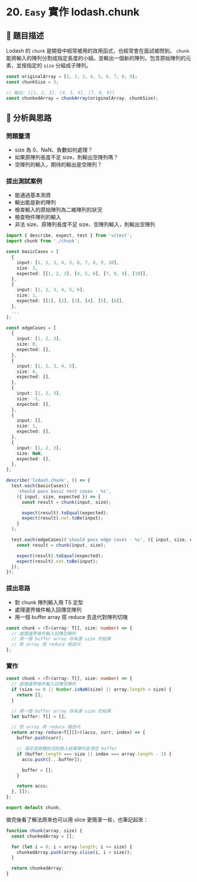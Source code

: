 # 20. `Easy` 實作 lodash.chunk

## 🔸 題目描述

Lodash 的 `chunk` 是開發中經常被用的效用函式，也經常會在面試被問到。 `chunk` 能將輸入的陣列分割成指定長度的小組。並輸出一個新的陣列，包含原始陣列的元素，並按指定的 `size` 分組成子陣列。

```javascript
const originalArray = [1, 2, 3, 4, 5, 6, 7, 8, 9];
const chunkSize = 3;

// 輸出: [[1, 2, 3], [4, 5, 6], [7, 8, 9]]
const chunkedArray = chunkArray(originalArray, chunkSize);
```

## 💭 分析與思路

### 問題釐清

- size 為 0、NaN、負數如何處理？
- 如果原陣列長度不足 size，則輸出空陣列嗎？
- 空陣列的輸入，期待的輸出是空陣列？

### 提出測試案例

- 能通過基本測資
- 輸出能是新的陣列
- 檢查輸入的原始陣列為二維陣列的狀況
- 檢查物件陣列的輸入
- 非法 size、原陣列長度不足 size、空陣列輸入，則輸出空陣列

```ts
import { describe, expect, test } from 'vitest';
import chunk from './chunk';

const basicCases = [
  {
    input: [1, 2, 3, 4, 5, 6, 7, 8, 9, 10],
    size: 3,
    expected: [[1, 2, 3], [4, 5, 6], [7, 8, 9], [10]],
  },
  {
    input: [1, 2, 3, 4, 5, 6],
    size: 1,
    expected: [[1], [2], [3], [4], [5], [6]],
  },
  ...
];

const edgeCases = [
  {
    input: [1, 2, 3],
    size: 0,
    expected: [],
  },
  {
    input: [1, 2, 3, 4, 5],
    size: 6,
    expected: [],
  },
  {
    input: [1, 2, 3],
    size: -1,
    expected: [],
  },
  {
    input: [],
    size: 1,
    expected: [],
  },
  {
    input: [1, 2, 3],
    size: NaN,
    expected: [],
  },
];

describe('lodash.chunk', () => {
  test.each(basicCases)(
    'should pass basic test cases - %s',
    ({ input, size, expected }) => {
      const result = chunk(input, size);

      expect(result).toEqual(expected);
      expect(result).not.toBe(input);
    }
  );

  test.each(edgeCases)('should pass edge cases - %s', ({ input, size, expected }) => {
    const result = chunk(input, size);

    expect(result).toEqual(expected);
    expect(result).not.toBe(input);
  });
});
```

### 提出思路

- 對 chunk 陣列輸入用 TS 定型
- 處理邊界條件輸入回傳空陣列
- 用一個 buffer array 搭 reduce 去迭代對陣列切塊

```ts
const chunk = <T>(array: T[], size: number) => {
  // 處理邊界條件輸入回傳空陣列
  // 用一個 buffer array 存未達 size 的結果
  // 對 array 用 reduce 做迭代
};
```

### 實作

```ts
const chunk = <T>(array: T[], size: number) => {
  // 處理邊界條件輸入回傳空陣列
  if (size <= 0 || Number.isNaN(size) || array.length < size) {
    return [];
  }

  // 用一個 buffer array 存未達 size 的結果
  let buffer: T[] = [];

  // 對 array 用 reduce 做迭代
  return array.reduce<T[][]>((accu, curr, index) => {
    buffer.push(curr);

    // 滿足這兩種狀況則推入結果陣列並清空 buffer
    if (buffer.length === size || index === array.length - 1) {
      accu.push([...buffer]);

      buffer = [];
    }

    return accu;
  }, []);
};

export default chunk;
```

做完後看了解法原來也可以用 slice 更簡潔一些，也筆記起來：

```javascript
function chunk(array, size) {
  const chunkedArray = [];

  for (let i = 0; i < array.length; i += size) {
    chunkedArray.push(array.slice(i, i + size));
  }

  return chunkedArray;
}
```
